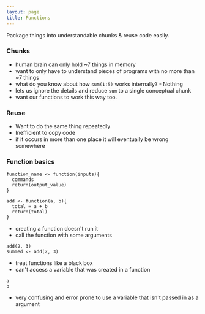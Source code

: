 ```yaml
---
layout: page
title: Functions
---
```


Package things into understandable chunks & reuse code easily.

### Chunks

* human brain can only hold ~7 things in memory
* want to only have to understand pieces of programs with no more than ~7
things
* what do you know about how `sum(1:5)` works internally? - Nothing
* lets us ignore the details and reduce `sum` to a single conceptual chunk
* want our functions to work this way too.

### Reuse

* Want to do the same thing repeatedly
* Inefficient to copy code
* if it occurs in more than one place it will eventually be wrong somewhere

### Function basics

```
function_name <- function(inputs){
  commands
  return(output_value)
}
```

```
add <- function(a, b){
  total = a + b
  return(total)
}
```

* creating a function doesn't run it
* call the function with some arguments

```
add(2, 3)
summed <- add(2, 3)
```

* treat functions like a black box
* can't access a variable that was created in a function

```
a
b
```

* very confusing and error prone to use a variable that isn't passed in as a
  argument
